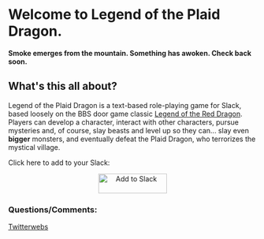 <h1>Welcome to Legend of the Plaid Dragon.</h1>

<b>Smoke emerges from the mountain. Something has awoken. Check back soon.</b>

<h2>What's this all about?</h2>

Legend of the Plaid Dragon is a text-based role-playing game for Slack, based loosely on the BBS door game classic [Legend of the Red Dragon](https://en.wikipedia.org/wiki/Legend_of_the_Red_Dragon). Players can develop a character, interact with other characters, pursue mysteries and, of course, slay beasts and level up so they can... slay even **bigger** monsters, and eventually defeat the Plaid Dragon, who terrorizes the mystical village.

Click here to add to your Slack:

<center><a href="https://slack.com/oauth/authorize?client_id=20936994322.338563490422&scope=bot"><img alt="Add to Slack" height="40" width="139" src="https://platform.slack-edge.com/img/add_to_slack.png" srcset="https://platform.slack-edge.com/img/add_to_slack.png 1x, https://platform.slack-edge.com/img/add_to_slack@2x.png 2x" /></a></center>

<h3>Questions/Comments:</h3>

[Twitterwebs](https://twitter.com/blairreeves)
